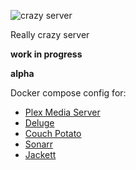 ![crazy server](https://i.snag.gy/yBzf0C.jpg)

Really crazy server

**work in progress**

**alpha**

Docker compose config for:

* [Plex Media Server](https://www.plex.tv/)
* [Deluge](http://deluge-torrent.org/)
* [Couch Potato](https://couchpota.to/)
* [Sonarr](https://sonarr.tv/)
* [Jackett](https://github.com/Jackett/Jackett)